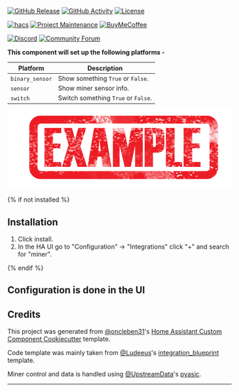 [![GitHub Release][releases-shield]][releases]
[![GitHub Activity][commits-shield]][commits]
[![License][license-shield]][license]

[![hacs][hacsbadge]][hacs]
[![Project Maintenance][maintenance-shield]][user_profile]
[![BuyMeCoffee][buymecoffeebadge]][buymecoffee]

[![Discord][discord-shield]][discord]
[![Community Forum][forum-shield]][forum]

**This component will set up the following platforms -**

| Platform        | Description                         |
| --------------- | ----------------------------------- |
| `binary_sensor` | Show something `True` or `False`.   |
| `sensor`        | Show miner sensor info.             |
| `switch`        | Switch something `True` or `False`. |

![example][exampleimg]

{% if not installed %}

## Installation

1. Click install.
2. In the HA UI go to "Configuration" -> "Integrations" click "+" and search for "miner".

{% endif %}

## Configuration is done in the UI

<!---->

## Credits

This project was generated from [@oncleben31](https://github.com/oncleben31)'s [Home Assistant Custom Component Cookiecutter](https://github.com/oncleben31/cookiecutter-homeassistant-custom-component) template.

Code template was mainly taken from [@Ludeeus](https://github.com/ludeeus)'s [integration_blueprint][integration_blueprint] template.

Miner control and data is handled using [@UpstreamData](https://github.com/UpstreamData)'s [pyasic](https://github.com/UpstreamData/pyasic).

---

[integration_blueprint]: https://github.com/custom-components/integration_blueprint
[buymecoffee]: https://www.buymeacoffee.com/ludeeus
[buymecoffeebadge]: https://img.shields.io/badge/buy%20me%20a%20coffee-donate-yellow.svg?style=for-the-badge
[commits-shield]: https://img.shields.io/github/commit-activity/y/Schnitzel/miner.svg?style=for-the-badge
[commits]: https://github.com/Schnitzel/miner/commits/main
[hacs]: https://hacs.xyz
[hacsbadge]: https://img.shields.io/badge/HACS-Custom-orange.svg?style=for-the-badge
[discord]: https://discord.gg/Qa5fW2R
[discord-shield]: https://img.shields.io/discord/330944238910963714.svg?style=for-the-badge
[exampleimg]: example.png
[forum-shield]: https://img.shields.io/badge/community-forum-brightgreen.svg?style=for-the-badge
[forum]: https://community.home-assistant.io/
[license]: https://github.com/Schnitzel/miner/blob/main/LICENSE
[license-shield]: https://img.shields.io/github/license/Schnitzel/miner.svg?style=for-the-badge
[maintenance-shield]: https://img.shields.io/badge/maintainer-%40Schnitzel-blue.svg?style=for-the-badge
[releases-shield]: https://img.shields.io/github/release/Schnitzel/miner.svg?style=for-the-badge
[releases]: https://github.com/Schnitzel/miner/releases
[user_profile]: https://github.com/Schnitzel
